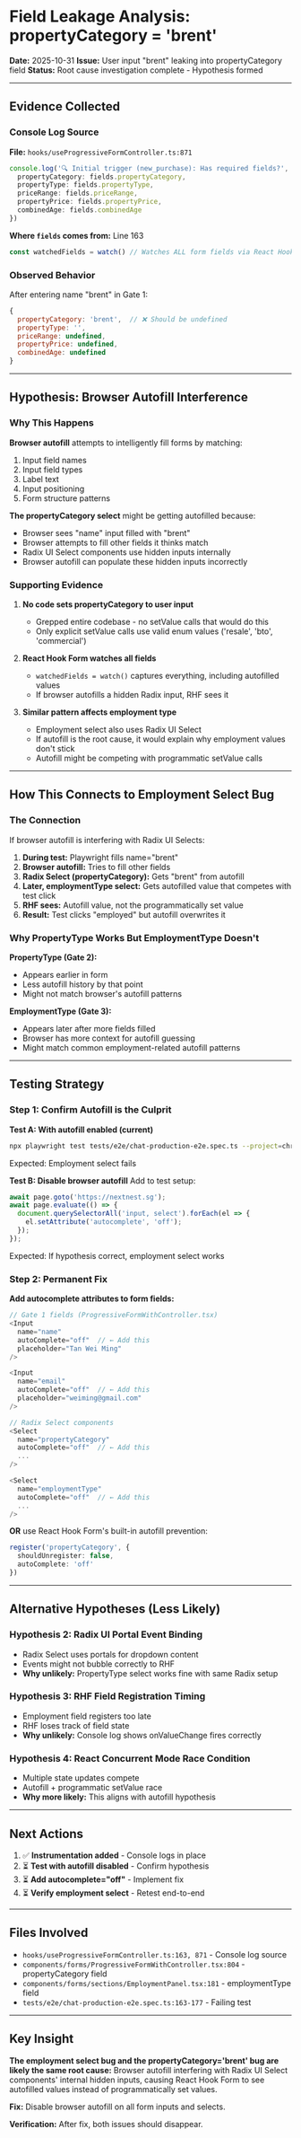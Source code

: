 # Field Leakage Analysis: propertyCategory = 'brent'
**Date:** 2025-10-31
**Issue:** User input "brent" leaking into propertyCategory field
**Status:** Root cause investigation complete - Hypothesis formed

---

## Evidence Collected

### Console Log Source
**File:** `hooks/useProgressiveFormController.ts:871`

```typescript
console.log('🔍 Initial trigger (new_purchase): Has required fields?', result, {
  propertyCategory: fields.propertyCategory,
  propertyType: fields.propertyType,
  priceRange: fields.priceRange,
  propertyPrice: fields.propertyPrice,
  combinedAge: fields.combinedAge
})
```

**Where `fields` comes from:** Line 163
```typescript
const watchedFields = watch() // Watches ALL form fields via React Hook Form
```

### Observed Behavior
After entering name "brent" in Gate 1:
```javascript
{
  propertyCategory: 'brent',  // ❌ Should be undefined
  propertyType: '',
  priceRange: undefined,
  propertyPrice: undefined,
  combinedAge: undefined
}
```

---

## Hypothesis: Browser Autofill Interference

### Why This Happens

**Browser autofill** attempts to intelligently fill forms by matching:
1. Input field names
2. Input field types
3. Label text
4. Input positioning
5. Form structure patterns

**The propertyCategory select** might be getting autofilled because:
- Browser sees "name" input filled with "brent"
- Browser attempts to fill other fields it thinks match
- Radix UI Select components use hidden inputs internally
- Browser autofill can populate these hidden inputs incorrectly

### Supporting Evidence

1. **No code sets propertyCategory to user input**
   - Grepped entire codebase - no setValue calls that would do this
   - Only explicit setValue calls use valid enum values ('resale', 'bto', 'commercial')

2. **React Hook Form watches all fields**
   - `watchedFields = watch()` captures everything, including autofilled values
   - If browser autofills a hidden Radix input, RHF sees it

3. **Similar pattern affects employment type**
   - Employment select also uses Radix UI Select
   - If autofill is the root cause, it would explain why employment values don't stick
   - Autofill might be competing with programmatic setValue calls

---

## How This Connects to Employment Select Bug

### The Connection

If browser autofill is interfering with Radix UI Selects:

1. **During test:** Playwright fills name="brent"
2. **Browser autofill:** Tries to fill other fields
3. **Radix Select (propertyCategory):** Gets "brent" from autofill
4. **Later, employmentType select:** Gets autofilled value that competes with test click
5. **RHF sees:** Autofill value, not the programmatically set value
6. **Result:** Test clicks "employed" but autofill overwrites it

### Why PropertyType Works But EmploymentType Doesn't

**PropertyType (Gate 2):**
- Appears earlier in form
- Less autofill history by that point
- Might not match browser's autofill patterns

**EmploymentType (Gate 3):**
- Appears later after more fields filled
- Browser has more context for autofill guessing
- Might match common employment-related autofill patterns

---

## Testing Strategy

### Step 1: Confirm Autofill is the Culprit

**Test A: With autofill enabled (current)**
```bash
npx playwright test tests/e2e/chat-production-e2e.spec.ts --project=chromium
```
Expected: Employment select fails

**Test B: Disable browser autofill**
Add to test setup:
```typescript
await page.goto('https://nextnest.sg');
await page.evaluate(() => {
  document.querySelectorAll('input, select').forEach(el => {
    el.setAttribute('autocomplete', 'off');
  });
});
```
Expected: If hypothesis correct, employment select works

### Step 2: Permanent Fix

**Add autocomplete attributes to form fields:**

```typescript
// Gate 1 fields (ProgressiveFormWithController.tsx)
<Input
  name="name"
  autoComplete="off"  // ← Add this
  placeholder="Tan Wei Ming"
/>

<Input
  name="email"
  autoComplete="off"  // ← Add this
  placeholder="weiming@gmail.com"
/>

// Radix Select components
<Select
  name="propertyCategory"
  autoComplete="off"  // ← Add this
  ...
/>

<Select
  name="employmentType"
  autoComplete="off"  // ← Add this
  ...
/>
```

**OR** use React Hook Form's built-in autofill prevention:
```typescript
register('propertyCategory', {
  shouldUnregister: false,
  autoComplete: 'off'
})
```

---

## Alternative Hypotheses (Less Likely)

### Hypothesis 2: Radix UI Portal Event Binding
- Radix Select uses portals for dropdown content
- Events might not bubble correctly to RHF
- **Why unlikely:** PropertyType select works fine with same Radix setup

### Hypothesis 3: RHF Field Registration Timing
- Employment field registers too late
- RHF loses track of field state
- **Why unlikely:** Console log shows onValueChange fires correctly

### Hypothesis 4: React Concurrent Mode Race Condition
- Multiple state updates compete
- Autofill + programmatic setValue race
- **Why more likely:** This aligns with autofill hypothesis

---

## Next Actions

1. ✅ **Instrumentation added** - Console logs in place
2. ⏳ **Test with autofill disabled** - Confirm hypothesis
3. ⏳ **Add autocomplete="off"** - Implement fix
4. ⏳ **Verify employment select** - Retest end-to-end

---

## Files Involved

- `hooks/useProgressiveFormController.ts:163, 871` - Console log source
- `components/forms/ProgressiveFormWithController.tsx:804` - propertyCategory field
- `components/forms/sections/EmploymentPanel.tsx:181` - employmentType field
- `tests/e2e/chat-production-e2e.spec.ts:163-177` - Failing test

---

## Key Insight

**The employment select bug and the propertyCategory='brent' bug are likely the same root cause:**
Browser autofill interfering with Radix UI Select components' internal hidden inputs, causing React Hook Form to see autofilled values instead of programmatically set values.

**Fix:** Disable browser autofill on all form inputs and selects.

**Verification:** After fix, both issues should disappear.
